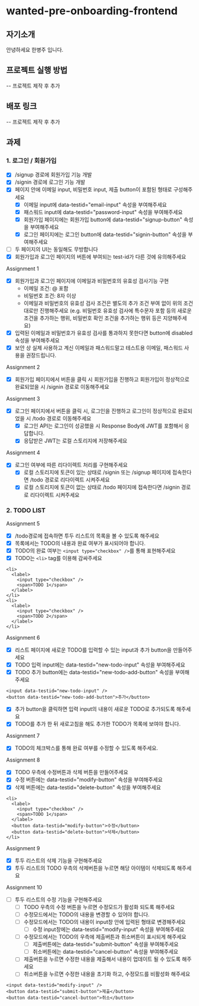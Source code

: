 # wanted-pre-onboarding-frontend

## 자기소개
안녕하세요 한병주 입니다.

## 프로젝트 실행 방법
-- 프로젝트 제작 후 추가

## 배포 링크
-- 프로젝트 제작 후 추가

## 과제
### 1. 로그인 / 회원가입
- [x] /signup 경로에 회원가입 기능 개발
- [x] /signin 경로에 로그인 기능 개발
- [x] 페이지 안에 이메일 input, 비밀번호 input, 제출 button이 포함된 형태로 구성해주세요
    - [x] 이메일 input에 data-testid="email-input" 속성을 부여해주세요
    - [x] 패스워드 input에 data-testid="password-input" 속성을 부여해주세요
    - [x] 회원가입 페이지에는 회원가입 button에 data-testid="signup-button" 속성을 부여해주세요
    - [x] 로그인 페이지에는 로그인 button에 data-testid="signin-button" 속성을 부여해주세요
- [ ] 두 페이지의 UI는 동일해도 무방합니다
- [x] 회원가입과 로그인 페이지의 버튼에 부여되는 test-id가 다른 것에 유의해주세요

Assignment 1
- [x] 회원가입과 로그인 페이지에 이메일과 비밀번호의 유효성 검사기능 구현
    - 이메일 조건: @ 포함  
    - 비밀번호 조건: 8자 이상
    - 이메일과 비밀번호의 유효성 검사 조건은 별도의 추가 조건 부여 없이 위의 조건대로만 진행해주세요 (e.g. 비밀번호 유효성 검사에 특수문자 포함 등의 새로운 조건을 추가하는 행위, 비밀번호 확인 조건을 추가하는 행위 등은 지양해주세요)
- [x] 입력된 이메일과 비밀번호가 유효성 검사를 통과하지 못한다면 button에 disabled 속성을 부여해주세요
- [x] 보안 상 실제 사용하고 계신 이메일과 패스워드말고 테스트용 이메일, 패스워드 사용을 권장드립니다.

Assignment 2
- [x] 회원가입 페이지에서 버튼을 클릭 시 회원가입을 진행하고 회원가입이 정상적으로 완료되었을 시 /signin 경로로 이동해주세요

Assignment 3
- [x] 로그인 페이지에서 버튼을 클릭 시, 로그인을 진행하고 로그인이 정상적으로 완료되었을 시 /todo 경로로 이동해주세요
    - [x] 로그인 API는 로그인이 성공했을 시 Response Body에 JWT를 포함해서 응답합니다.
    - [x] 응답받은 JWT는 로컬 스토리지에 저장해주세요

Assignment 4
- [x] 로그인 여부에 따른 리다이렉트 처리를 구현해주세요
    - [x] 로컬 스토리지에 토큰이 있는 상태로 /signin 또는 /signup 페이지에 접속한다면 /todo 경로로 리다이렉트 시켜주세요
    - [x] 로컬 스토리지에 토큰이 없는 상태로 /todo 페이지에 접속한다면 /signin 경로로 리다이렉트 시켜주세요

### 2. TODO LIST
Assignment 5
- [x] /todo경로에 접속하면 투두 리스트의 목록을 볼 수 있도록 해주세요
- [x] 목록에서는 TODO의 내용과 완료 여부가 표시되어야 합니다.
- [x] TODO의 완료 여부는 `<input type="checkbox" />`를 통해 표현해주세요
- [x] TODO는 `<li>` tag를 이용해 감싸주세요

```
<li>
  <label>
    <input type="checkbox" />
    <span>TODO 1</span>
  </label>
</li>
<li>
  <label>
    <input type="checkbox" />
    <span>TODO 2</span>
  </label>
</li>
```

Assignment 6
- [x] 리스트 페이지에 새로운 TODO를 입력할 수 있는 input과 추가 button을 만들어주세요
- [x] TODO 입력 input에는 data-testid="new-todo-input" 속성을 부여해주세요
- [x] TODO 추가 button에는 data-testid="new-todo-add-button" 속성을 부여해주세요
```
<input data-testid="new-todo-input" />
<button data-testid="new-todo-add-button">추가</button>
```
- [x] 추가 button을 클릭하면 입력 input의 내용이 새로운 TODO로 추가되도록 해주세요
- [x] TODO를 추가 한 뒤 새로고침을 해도 추가한 TODO가 목록에 보여야 합니다.

Assignment 7
- [x] TODO의 체크박스를 통해 완료 여부를 수정할 수 있도록 해주세요.

Assignment 8
- [x] TODO 우측에 수정버튼과 삭제 버튼을 만들어주세요
- [x] 수정 버튼에는 data-testid="modify-button" 속성을 부여해주세요
- [x] 삭제 버튼에는 data-testid="delete-button" 속성을 부여해주세요

```
<li>
  <label>
    <input type="checkbox" />
    <span>TODO 1</span>
  </label>
  <button data-testid="modify-button">수정</button>
  <button data-testid="delete-button">삭제</button>
</li>
```

Assignment 9
- [x] 투두 리스트의 삭제 기능을 구현해주세요
- [x] 투두 리스트의 TODO 우측의 삭제버튼을 누르면 해당 아이템이 삭제되도록 해주세요

Assignment 10
- [ ] 투두 리스트의 수정 기능을 구현해주세요
    - [ ] TODO 우측의 수정 버튼을 누르면 수정모드가 활성화 되도록 해주세요
    - [ ] 수정모드에서는 TODO의 내용을 변경할 수 있어야 합니다.
    - [ ] 수정모드에서는 TODO의 내용이 input창 안에 입력된 형태로 변경해주세요
        - [ ] 수정 input창에는 data-testid="modify-input" 속성을 부여해주세요
    - [ ] 수정모드에서는 TODO의 우측에 제출버튼과 취소버튼이 표시되게 해주세요
        - [ ] 제출버튼에는 data-testid="submit-button" 속성을 부여해주세요
        - [ ] 취소버튼에는 data-testid="cancel-button" 속성을 부여해주세요
    - [ ] 제출버튼을 누르면 수정한 내용을 제출해서 내용이 업데이트 될 수 있도록 해주세요
    - [ ] 취소버튼을 누르면 수정한 내용을 초기화 하고, 수정모드를 비활성화 해주세요

```
<input data-testid="modify-input" />
<button data-testid="submit-button">제출</button>
<button data-testid="cancel-button">취소</button>
```